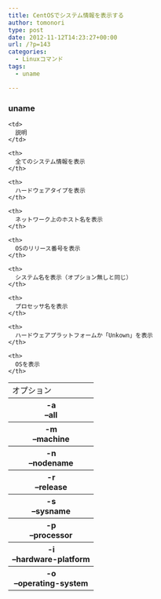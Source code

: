 ```yaml
---
title: CentOSでシステム情報を表示する
author: tomonori
type: post
date: 2012-11-12T14:23:27+00:00
url: /?p=143
categories:
  - Linuxコマンド
tags:
  - uname

---
```

### uname

<table class="linux-command-table">
  <tr>
    <td>
      オプション
    </td>
    
    <td>
      説明
    </td>
  </tr>
  
  <tr>
    <th>
      -a<br /> &#8211;all
    </th>
    
    <th>
      全てのシステム情報を表示
    </th>
  </tr>
  
  <tr>
    <th>
      -m<br /> &#8211;machine
    </th>
    
    <th>
      ハードウェアタイプを表示
    </th>
  </tr>
  
  <tr>
    <th>
      -n<br /> &#8211;nodename
    </th>
    
    <th>
      ネットワーク上のホスト名を表示
    </th>
  </tr>
  
  <tr>
    <th>
      -r<br /> &#8211;release
    </th>
    
    <th>
      OSのリリース番号を表示
    </th>
  </tr>
  
  <tr>
    <th>
      -s<br /> &#8211;sysname
    </th>
    
    <th>
      システム名を表示（オプション無しと同じ）
    </th>
  </tr>
  
  <tr>
    <th>
      -p<br /> &#8211;processor
    </th>
    
    <th>
      プロセッサ名を表示
    </th>
  </tr>
  
  <tr>
    <th>
      -i<br /> &#8211;hardware-platform
    </th>
    
    <th>
      ハードウェアプラットフォームか「Unkown」を表示
    </th>
  </tr>
  
  <tr>
    <th>
      -o<br /> &#8211;operating-system
    </th>
    
    <th>
      OSを表示
    </th>
  </tr>
</table>